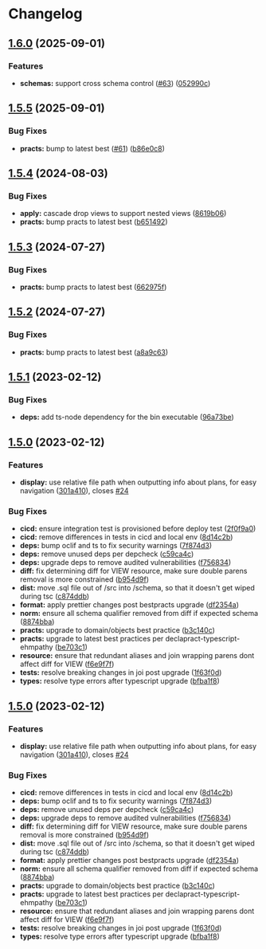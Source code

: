 # Changelog

## [1.6.0](https://github.com/ehmpathy/sql-schema-control/compare/v1.5.5...v1.6.0) (2025-09-01)


### Features

* **schemas:** support cross schema control ([#63](https://github.com/ehmpathy/sql-schema-control/issues/63)) ([052990c](https://github.com/ehmpathy/sql-schema-control/commit/052990c1a421ad301dc17aeb959bb068d284f9de))

## [1.5.5](https://github.com/ehmpathy/sql-schema-control/compare/v1.5.4...v1.5.5) (2025-09-01)


### Bug Fixes

* **practs:** bump to latest best ([#61](https://github.com/ehmpathy/sql-schema-control/issues/61)) ([b86e0c8](https://github.com/ehmpathy/sql-schema-control/commit/b86e0c8c6a150fa488af6a6d82f3cfa9e70d2587))

## [1.5.4](https://github.com/ehmpathy/sql-schema-control/compare/v1.5.3...v1.5.4) (2024-08-03)


### Bug Fixes

* **apply:** cascade drop views to support nested views ([8619b06](https://github.com/ehmpathy/sql-schema-control/commit/8619b0623ab9b7d24f88b243f4a9c0451cc1f2e8))
* **practs:** bump practs to latest best ([b651492](https://github.com/ehmpathy/sql-schema-control/commit/b65149206af1b5517a212c44eb43d7cf92a63d24))

## [1.5.3](https://github.com/ehmpathy/sql-schema-control/compare/v1.5.2...v1.5.3) (2024-07-27)


### Bug Fixes

* **practs:** bump practs to latest best ([662975f](https://github.com/ehmpathy/sql-schema-control/commit/662975f00b9a8a073448f107b7163a2d8e037d13))

## [1.5.2](https://github.com/ehmpathy/sql-schema-control/compare/v1.5.1...v1.5.2) (2024-07-27)


### Bug Fixes

* **practs:** bump practs to latest best ([a8a9c63](https://github.com/ehmpathy/sql-schema-control/commit/a8a9c63a6076937e7cc04904754058d8abc83eb0))

## [1.5.1](https://github.com/ehmpathy/sql-schema-control/compare/v1.5.0...v1.5.1) (2023-02-12)


### Bug Fixes

* **deps:** add ts-node dependency for the bin executable ([96a73be](https://github.com/ehmpathy/sql-schema-control/commit/96a73be06b4d100b7486bb4a89c908e2f1c1d33c))

## [1.5.0](https://github.com/ehmpathy/sql-schema-control/compare/v1.4.0...v1.5.0) (2023-02-12)


### Features

* **display:** use relative file path when outputting info about plans, for easy navigation ([301a410](https://github.com/ehmpathy/sql-schema-control/commit/301a410e75a6c582429f4f3353e6b666d0d25b69)), closes [#24](https://github.com/ehmpathy/sql-schema-control/issues/24)


### Bug Fixes

* **cicd:** ensure integration test is provisioned before deploy test ([2f0f9a0](https://github.com/ehmpathy/sql-schema-control/commit/2f0f9a0aae9952838ad45e0c985b21637d0407c2))
* **cicd:** remove differences in tests in cicd and local env ([8d14c2b](https://github.com/ehmpathy/sql-schema-control/commit/8d14c2b2abcdebdde56d3cc04530b0adbe826c86))
* **deps:** bump oclif and ts to fix security warnings ([7f874d3](https://github.com/ehmpathy/sql-schema-control/commit/7f874d37f9ce0069edb97af8f6073464cc20c8d1))
* **deps:** remove unused deps per depcheck ([c59ca4c](https://github.com/ehmpathy/sql-schema-control/commit/c59ca4ca0e7f7384317d74d24ed7ff59d9f8a8bd))
* **deps:** upgrade deps to remove audited vulnerabilities ([f756834](https://github.com/ehmpathy/sql-schema-control/commit/f7568348e29aa45956253635ac7ded6ad999f48c))
* **diff:** fix determining diff for VIEW resource, make sure double parens removal is more constrained ([b954d9f](https://github.com/ehmpathy/sql-schema-control/commit/b954d9f5af7f9a3ab3554193bf8a442f86b4eda0))
* **dist:** move .sql file out of /src into /schema, so that it doesn't get wiped during tsc ([c874ddb](https://github.com/ehmpathy/sql-schema-control/commit/c874ddb61301618f3895b32f28648a3a245dbcf1))
* **format:** apply prettier changes post bestpracts upgrade ([df2354a](https://github.com/ehmpathy/sql-schema-control/commit/df2354afba955c716338e706e4a22585007871f9))
* **norm:** ensure all schema qualifier removed from diff if expected schema ([8874bba](https://github.com/ehmpathy/sql-schema-control/commit/8874bbac6d972cbfdc601192bb1be3029119a0fb))
* **practs:** upgrade to domain/objects best practice ([b3c140c](https://github.com/ehmpathy/sql-schema-control/commit/b3c140c609d9d33943e04111680373e77df48ef1))
* **practs:** upgrade to latest best practices per declapract-typescript-ehmpathy ([be703c1](https://github.com/ehmpathy/sql-schema-control/commit/be703c16f8b4677967d0539102e527a8b4c718e5))
* **resource:** ensure that redundant aliases and join wrapping parens dont affect diff for VIEW ([f6e9f7f](https://github.com/ehmpathy/sql-schema-control/commit/f6e9f7f1b1fa63cb4b42beb1cce13f6dfd80da99))
* **tests:** resolve breaking changes in joi post upgrade ([1f63f0d](https://github.com/ehmpathy/sql-schema-control/commit/1f63f0df089a8ba703cd292b6385e69509e79ed5))
* **types:** resolve type errors after typescript upgrade ([bfba1f8](https://github.com/ehmpathy/sql-schema-control/commit/bfba1f8876ffd56fd38d314bafae76776c95424a))

## [1.5.0](https://github.com/ehmpathy/sql-schema-control/compare/v1.4.0...v1.5.0) (2023-02-12)


### Features

* **display:** use relative file path when outputting info about plans, for easy navigation ([301a410](https://github.com/ehmpathy/sql-schema-control/commit/301a410e75a6c582429f4f3353e6b666d0d25b69)), closes [#24](https://github.com/ehmpathy/sql-schema-control/issues/24)


### Bug Fixes

* **cicd:** remove differences in tests in cicd and local env ([8d14c2b](https://github.com/ehmpathy/sql-schema-control/commit/8d14c2b2abcdebdde56d3cc04530b0adbe826c86))
* **deps:** bump oclif and ts to fix security warnings ([7f874d3](https://github.com/ehmpathy/sql-schema-control/commit/7f874d37f9ce0069edb97af8f6073464cc20c8d1))
* **deps:** remove unused deps per depcheck ([c59ca4c](https://github.com/ehmpathy/sql-schema-control/commit/c59ca4ca0e7f7384317d74d24ed7ff59d9f8a8bd))
* **deps:** upgrade deps to remove audited vulnerabilities ([f756834](https://github.com/ehmpathy/sql-schema-control/commit/f7568348e29aa45956253635ac7ded6ad999f48c))
* **diff:** fix determining diff for VIEW resource, make sure double parens removal is more constrained ([b954d9f](https://github.com/ehmpathy/sql-schema-control/commit/b954d9f5af7f9a3ab3554193bf8a442f86b4eda0))
* **dist:** move .sql file out of /src into /schema, so that it doesn't get wiped during tsc ([c874ddb](https://github.com/ehmpathy/sql-schema-control/commit/c874ddb61301618f3895b32f28648a3a245dbcf1))
* **format:** apply prettier changes post bestpracts upgrade ([df2354a](https://github.com/ehmpathy/sql-schema-control/commit/df2354afba955c716338e706e4a22585007871f9))
* **norm:** ensure all schema qualifier removed from diff if expected schema ([8874bba](https://github.com/ehmpathy/sql-schema-control/commit/8874bbac6d972cbfdc601192bb1be3029119a0fb))
* **practs:** upgrade to domain/objects best practice ([b3c140c](https://github.com/ehmpathy/sql-schema-control/commit/b3c140c609d9d33943e04111680373e77df48ef1))
* **practs:** upgrade to latest best practices per declapract-typescript-ehmpathy ([be703c1](https://github.com/ehmpathy/sql-schema-control/commit/be703c16f8b4677967d0539102e527a8b4c718e5))
* **resource:** ensure that redundant aliases and join wrapping parens dont affect diff for VIEW ([f6e9f7f](https://github.com/ehmpathy/sql-schema-control/commit/f6e9f7f1b1fa63cb4b42beb1cce13f6dfd80da99))
* **tests:** resolve breaking changes in joi post upgrade ([1f63f0d](https://github.com/ehmpathy/sql-schema-control/commit/1f63f0df089a8ba703cd292b6385e69509e79ed5))
* **types:** resolve type errors after typescript upgrade ([bfba1f8](https://github.com/ehmpathy/sql-schema-control/commit/bfba1f8876ffd56fd38d314bafae76776c95424a))
